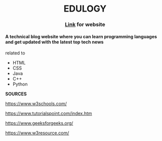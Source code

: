 <h1 align="center" >EDULOGY</h1>
<h3 align="center"><a href="https://edulogy123.herokuapp.com/">Link</a> for website</h3>

<h4> A technical blog website where you can learn programming languages and get updated with the latest top tech news </h4>

related to 
<ul>
  <li>HTML</li>
  <li>CSS</li>
  <li>Java</li>
  <li>C++</li>
  <li>Python</li> 
</ul>

**SOURCES**


https://www.w3schools.com/

https://www.tutorialspoint.com/index.htm

https://www.geeksforgeeks.org/

https://www.w3resource.com/
